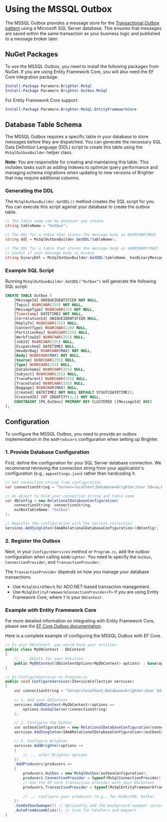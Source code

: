 # **Using the MSSQL Outbox**

The MSSQL Outbox provides a message store for the [Transactional Outbox pattern](/contents/BrighterOutboxSupport.md) using a Microsoft SQL Server database. This ensures that messages are saved within the same transaction as your business logic and published to a message broker later.

## **NuGet Packages**

To use the MSSQL Outbox, you need to install the following packages from NuGet. If you are using Entity Framework Core, you will also need the EF Core integration package.

```powershell
Install-Package Paramore.Brighter.MsSql
Install-Package Paramore.Brighter.Outbox.MsSql
```

For Entity Framework Core support:
```powershell
Install-Package Paramore.Brighter.MsSql.EntityFrameworkCore
```

## **Database Table Schema**

The MSSQL Outbox requires a specific table in your database to store messages before they are dispatched. You can generate the necessary SQL Data Definition Language (DDL) script to create this table using the `MsSqlOutboxBuilder` helper class.

**Note:** You are responsible for creating and maintaining this table. This includes tasks such as adding indexes to optimize query performance and managing schema migrations when updating to new versions of Brighter that may require additional columns.

### **Generating the DDL**

The `MsSqlOutboxBuilder.GetDDL()` method creates the SQL script for you. You can execute this script against your database to create the outbox table.

```csharp
// The table name can be whatever you choose.
string tableName = "Outbox"; 

// The DDL for a table that stores the message body as NVARCHAR(MAX)
string ddl = MsSqlOutboxBuilder.GetDDL(tableName);

// The DDL for a table that stores the message body as VARBINARY(MAX)
// Useful if your message body is binary
string binaryDdl = MsSqlOutboxBuilder.GetDDL(tableName, hasBinaryMessagePayload: true);
```

### **Example SQL Script**

Running `MsSqlOutboxBuilder.GetDDL("Outbox")` will generate the following SQL script:

```sql
CREATE TABLE Outbox (
    [MessageId] UNIQUEIDENTIFIER NOT NULL,
    [Topic] NVARCHAR(255) NOT NULL,
    [MessageType] NVARCHAR(32) NOT NULL,
    [Timestamp] DATETIME2 NOT NULL,
    [CorrelationId] UNIQUEIDENTIFIER NULL,
    [ReplyTo] NVARCHAR(255) NULL,
    [ContentType] NVARCHAR(128) NULL,
    [PartitionKey] NVARCHAR(255) NULL,
    [WorkflowId] NVARCHAR(255) NULL,
    [JobId] NVARCHAR(255) NULL,
    [Dispatched] DATETIME2 NULL,
    [HeaderBag] NVARCHAR(MAX) NOT NULL,
    [Body] NVARCHAR(MAX) NOT NULL,
    [Source] NVARCHAR(255) NULL,
    [Type] NVARCHAR(255) NULL,
    [DataSchema] NVARCHAR(255) NULL,
    [Subject] NVARCHAR(255) NULL,
    [TraceParent] NVARCHAR(255) NULL,
    [TraceState] NVARCHAR(255) NULL,
    [Baggage] NVARCHAR(MAX) NULL,
    [Created] DATETIME2 NOT NULL DEFAULT SYSUTCDATETIME(),
    [CreatedID] INT IDENTITY(1,1) NOT NULL,
    CONSTRAINT [PK_Outbox] PRIMARY KEY CLUSTERED ([MessageId] ASC)
);
```

## **Configuration**

To configure the MSSQL Outbox, you need to provide an outbox implementation in the `AddProducers` configuration when setting up Brighter.

### **1. Provide Database Configuration**

First, define the configuration for your SQL Server database connection. We recommend retrieving the connection string from your application's configuration (e.g., `appsettings.json`) rather than hardcoding it.

```csharp
// Get connection string from configuration
var connectionString = "Server=localhost;Database=brighter;User Id=sa;Password=your_password;TrustServerCertificate=True;";

// An object to hold your connection string and table name
var dbConfig = new RelationalDatabaseConfiguration(
    connectionString: connectionString,
    outBoxTableName: "Outbox"
);

// Register the configuration with the service collection
services.AddSingleton<IAmARelationalDatabaseConfiguration>(dbConfig);
```

### **2. Register the Outbox**

Next, in your `ConfigureServices` method or `Program.cs`, add the outbox configuration when calling `AddBrighter`. You need to specify the `Outbox`, `ConnectionProvider`, and `TransactionProvider`.

The `TransactionProvider` depends on how you manage your database transactions.
- Use `MsSqlUnitOfWork` for ADO.NET-based transaction management.
- Use `MsSqlEntityFrameworkConnectionProvider<T>` if you are using Entity Framework Core, where `T` is your `DbContext`.

### **Example with Entity Framework Core**

For more detailed information on integrating with Entity Framework Core, please see the [EF Core Outbox documentation](/contents/EFCoreOutbox.md).

Here is a complete example of configuring the MSSQL Outbox with EF Core.

```csharp
// In your DbContext, you would have your entities
public class MyDbContext : DbContext
{
    // ... DbSets for your entities
    public MyDbContext(DbContextOptions<MyDbContext> options) : base(options) {}
}

// In ConfigureServices or Program.cs
public void ConfigureServices(IServiceCollection services)
{
    var connectionString = "Server=localhost;Database=brighter;User Id=sa;Password=your_password;TrustServerCertificate=True;";
    
    // 1. Add your DbContext
    services.AddDbContext<MyDbContext>(options => 
        options.UseSqlServer(connectionString)
    );

    // 2. Configure the Outbox
    var outboxConfiguration = new RelationalDatabaseConfiguration(connectionString, outBoxTableName: "Outbox");
    services.AddSingleton<IAmARelationalDatabaseConfiguration>(outboxConfiguration);

    // 3. Configure Brighter
    services.AddBrighter(options =>
    {
        // ... other Brighter options
    })
    .AddProducers(producers =>
    {
        producers.Outbox = new MsSqlOutbox(outboxConfiguration);
        producers.ConnectionProvider = typeof(MsSqlConnectionProvider);
        // Use the EF Core transaction provider with your DbContext
        producers.TransactionProvider = typeof(MsSqlEntityFrameworkTransactionProvider<MyDbContext>);
        
        // ... configure your producers (e.g., for RabbitMQ, Kafka)
    })
    .UseOutboxSweeper() // Optionally add the background sweeper service
    .AutoFromAssemblies(); // Scan for handlers and mappers
}
```